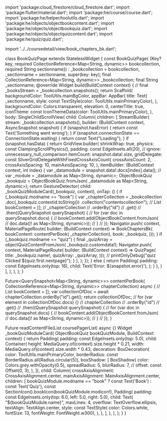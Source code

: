 import 'package:cloud_firestore/cloud_firestore.dart';
import 'package:flutter/material.dart';
import 'package:he/course/course.dart';
import 'package:he/helper/toolutils.dart';
import 'package:he/objects/objectbookcontent.dart';
import 'package:he/objects/objectbookquiz.dart';
import 'package:he/objects/objectquizcontent.dart';
import 'package:he/quiz/quiz.dart';

import '../../coursedetail/view/book_chapters_bk.dart';

class BookQuizPage extends StatelessWidget {
  const BookQuizPage(
      {Key? key,
      required CollectionReference<Map<String, dynamic>> bookcollection,
      required String sectionname})
      : _bookcollection = bookcollection,
        _sectionname = sectionname,
        super(key: key);
  final CollectionReference<Map<String, dynamic>> _bookcollection;
  final String _sectionname;
  @override
  Widget build(BuildContext context) {
    // final _booksStream = _bookcollection.snapshots();
    return Scaffold(
      backgroundColor: ToolUtils.mainBgColor,
      appBar: AppBar(
        title: Text(
          _sectionname,
          style: const TextStyle(color: ToolUtils.mainPrimaryColor),
        ),
        backgroundColor: Colors.transparent,
        elevation: 0,
        centerTitle: true,
        iconTheme: const IconThemeData(color: ToolUtils.mainPrimaryColor),
      ),
      body: SingleChildScrollView(
        child: Column(
          children: [
            StreamBuilder<QuerySnapshot>(
              stream: _bookcollection.snapshots(),
              builder: (BuildContext context,
                  AsyncSnapshot<QuerySnapshot> snapshot) {
                if (snapshot.hasError) {
                  return const Text('Something went wrong');
                }
                if (snapshot.connectionState == ConnectionState.waiting) {
                  return const Text("Loading");
                }
                if (snapshot.hasData) {
                  return GridView.builder(
                      shrinkWrap: true,
                      physics: const ClampingScrollPhysics(),
                      padding: const EdgeInsets.all(20),
                      // ignore: unnecessary_null_comparison
                      itemCount: snapshot.data!.size,
                      gridDelegate:
                          const SliverGridDelegateWithFixedCrossAxisCount(
                        crossAxisCount: 2,
                        crossAxisSpacing: 10,
                        mainAxisSpacing: 10,
                      ),
                      itemBuilder: (BuildContext context, int index) {
                        var _datamodule = snapshot.data!.docs[index].data();
                        // var _module = _datamodule as Map<String, dynamic>;
                        ObjectBookQuiz _bookquiz = ObjectBookQuiz.fromJson(
                            _datamodule as Map<String, dynamic>);
                        return GestureDetector(
                          child: _bookQuizModuleCard(_bookquiz, context),
                          onTap: () {
                            if (_bookquiz.modname == "book") {
                              var _chapterCollection = _bookcollection
                                  .doc(_bookquiz.contextid.toString())
                                  .collection("contentscollection");
                              // List<ObjectBookContent> bookContent = [];
                              // _chapterCollection
                              //     .orderBy("id")
                              //     .get()
                              //     .then((QuerySnapshot querySnapshot) {
                              //   for (var doc in querySnapshot.docs) {
                              //     bookContent.add(ObjectBookContent.fromJson(
                              //         doc.data()! as Map<String, dynamic>));
                              //   }
                              // });
                              Navigator.push(
                                  context,
                                  MaterialPageRoute<void>(
                                      builder: (BuildContext context) =>
                                          BookChaptersBk(
                                            bookContent: contentPerBook(
                                                _chapterCollection),
                                            book: _bookquiz,
                                          )));
                            }
                            if (_bookquiz.modname == "quiz") {
                              final _quizArray = objectQuizContentFromJson(
                                  _bookquiz.customdata!);
                              Navigator.push(
                                  context,
                                  MaterialPageRoute<void>(
                                      builder: (BuildContext context) =>
                                          QuizPage(
                                            title: _bookquiz.name!,
                                            quizArray: _quizArray,
                                          )));
                              // printOnlyDebug("quiz Clicked ${quiz.first.nextpage}");
                            }
                          },
                        );
                      });
                } else {
                  return Padding(
                    padding: const EdgeInsets.only(top: 16),
                    child: Text('Error: ${snapshot.error}'),
                  );
                }
              },
            )
          ],
        ),
      ),
    );
  }

  Future<QuerySnapshot<Map<String, dynamic>>> contentPerBook(
      CollectionReference<Map<String, dynamic>> chapterCollection) async {
    // List<ObjectBookContent> bookContent = [];
    var collectionOfDoc = await chapterCollection.orderBy("id").get();
    return collectionOfDoc;
    // for (var element in collectionOfDoc.docs) {}
    // chapterCollection
    //     .orderBy("id")
    //     .get()
    //     .then((QuerySnapshot querySnapshot) {
    //   for (var doc in querySnapshot.docs) {
    //     bookContent.add(ObjectBookContent.fromJson(
    //         doc.data()! as Map<String, dynamic>));
    //   }
    // });
  }

  Future<void> readContentFile(List<ObjectBookContent> coursePagerList) async {}
  Widget _bookQuizModuleCard(
      ObjectBookQuiz bookQuizModule, BuildContext context) {
    return Padding(
      padding: const EdgeInsets.only(top: 5.0),
      child: Container(
        height: MediaQuery.of(context).size.height * 0.21,
        width: MediaQuery.of(context).size.width * 0.43,
        decoration: BoxDecoration(
            color: ToolUtils.mainPrimaryColor,
            borderRadius: const BorderRadius.all(Radius.circular(5)),
            boxShadow: [
              BoxShadow(
                color: Colors.grey.withOpacity(0.5),
                spreadRadius: 5,
                blurRadius: 7,
                // offset: const Offset(0, 3),
              ),
            ]),
        child: Column(
          crossAxisAlignment: CrossAxisAlignment.center,
          mainAxisAlignment: MainAxisAlignment.center,
          children: <Widget>[
            bookQuizModule.modname == "book"
                ? const Text('Book')
                : const Text('Quiz'),
            const SectionIcon().bookIcon(bookQuizModule.modicon!),
            Padding(
              padding: const EdgeInsets.only(top: 6.0, left: 5.0, right: 5.0),
              child: Text(
                "${bookQuizModule.name}",
                maxLines: 4,
                overflow: TextOverflow.ellipsis,
                textAlign: TextAlign.center,
                style: const TextStyle(
                    color: Colors.white,
                    fontSize: 13,
                    fontWeight: FontWeight.w300),
              ),
            ),
          ],
        ),
      ),
    );
  }
}
